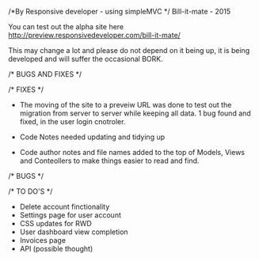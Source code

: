 /*By Responsive developer - using simpleMVC */
Bill-it-mate - 2015

You can test out the alpha site here http://preview.responsivedeveloper.com/bill-it-mate/

This may change a lot and please do not depend on it being up, it is being developed and will suffer the occasional BORK.


/* BUGS AND FIXES */


/* FIXES */

- The moving of the site to a preveiw URL was done to test out the migration from server to server while keeping all data. 1 bug found and fixed, in the user login cnotroler.

- Code Notes needed updating and tidying up

- Code author notes and file names added to the top of Models, Views and Conteollers to make things easier to read and find.



/* BUGS */



/* TO DO'S */

- Delete account finctionality
- Settings page for user account
- CSS updates for RWD
- User dashboard view completion
- Invoices page
- API (possible thought)


